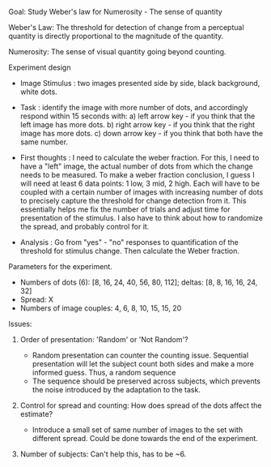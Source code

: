 Goal: Study Weber's law for Numerosity - The sense of quantity

Weber's Law: The threshold for detection of change from a perceptual quantity is directly proportional to the magnitude of the quantity.

Numerosity: The sense of visual quantity going beyond counting.

Experiment design

- Image Stimulus : two images presented side by side, black background, white dots.

- Task : identify the image with more number of dots, and accordingly respond within 15 seconds with:
		a) left arrow key - if you think that the left image has more dots.
		b) right arrow key - if you think that the right image has more dots.
		c) down arrow key - if you think that both have the same number.

- First thoughts : I need to calculate the weber fraction. For this, I need to have a "left" image,
				   the actual number of dots from which the change needs to be measured. To make a weber fraction 
				   conclusion, I guess I will need at least 6 data points: 1 low, 3 mid, 2 high. Each will have to 
				   be coupled with a certain number of images with increasing number of dots to precisely capture 
				   the threshold for change detection from it.
				   This essentially helps me fix the number of trials and adjust time for presentation of the 
				   stimulus. I also have to think about how to randomize the spread, and probably control for it.

- Analysis : Go from "yes" - "no" responses to quantification of the threshold for stimulus change. Then calculate 
			 the Weber fraction.

Parameters for the experiment.
- Numbers of dots (6): [8, 16, 24, 40, 56, 80, 112]; deltas: [8, 8, 16, 16, 24, 32]
- Spread: X
- Numbers of image couples: 4, 6, 8, 10, 15, 15, 20

Issues:

1) Order of presentation: 'Random' or 'Not Random'? 
	- Random presentation can counter the counting issue. Sequential presentation will let the subject count both sides and make a more informed guess. Thus, a random sequence 
	- The sequence should be preserved across subjects, which prevents the noise introduced by the adaptation to the task.

2) Control for spread and counting: How does spread of the dots affect the estimate?
	- Introduce a small set of same number of images to the set with different spread. Could be done towards the end of the experiment.

3) Number of subjects: Can't help this, has to be ~6.
